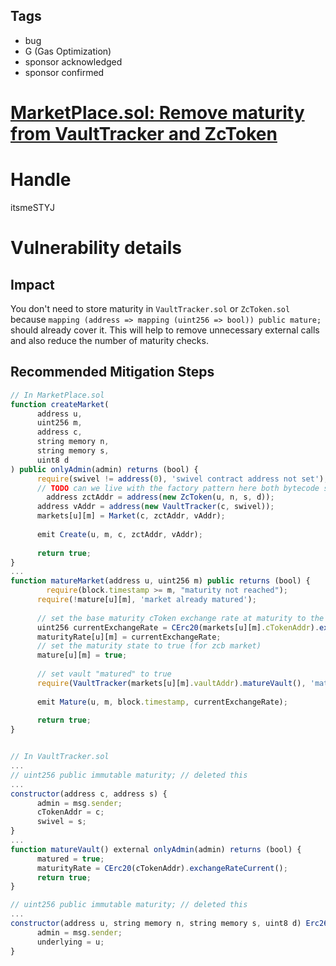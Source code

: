 ## Tags

- bug
- G (Gas Optimization)
- sponsor acknowledged
- sponsor confirmed

# [MarketPlace.sol: Remove maturity from VaultTracker and ZcToken](https://github.com/code-423n4/2021-09-swivel-findings/issues/29) 

# Handle

itsmeSTYJ


# Vulnerability details

## Impact

You don't need to store maturity in `VaultTracker.sol` or `ZcToken.sol` because `mapping (address => mapping (uint256 => bool)) public mature;` should already cover it. This will help to remove unnecessary external calls and also reduce the number of maturity checks.

## Recommended Mitigation Steps

```jsx
// In MarketPlace.sol
function createMarket(
	  address u,
	  uint256 m,
	  address c,
	  string memory n,
	  string memory s,
	  uint8 d
) public onlyAdmin(admin) returns (bool) {
	  require(swivel != address(0), 'swivel contract address not set');
	  // TODO can we live with the factory pattern here both bytecode size wise and CREATE opcode cost wise?
		address zctAddr = address(new ZcToken(u, n, s, d));
	  address vAddr = address(new VaultTracker(c, swivel));
	  markets[u][m] = Market(c, zctAddr, vAddr);
	
	  emit Create(u, m, c, zctAddr, vAddr);
	
	  return true;
}
...
function matureMarket(address u, uint256 m) public returns (bool) {
		require(block.timestamp >= m, "maturity not reached");
	  require(!mature[u][m], 'market already matured');
	
	  // set the base maturity cToken exchange rate at maturity to the current cToken exchange rate
	  uint256 currentExchangeRate = CErc20(markets[u][m].cTokenAddr).exchangeRateCurrent();
	  maturityRate[u][m] = currentExchangeRate;
	  // set the maturity state to true (for zcb market)
	  mature[u][m] = true;
	
	  // set vault "matured" to true
	  require(VaultTracker(markets[u][m].vaultAddr).matureVault(), 'maturity not reached');
	
	  emit Mature(u, m, block.timestamp, currentExchangeRate);
	
	  return true;
}
```

```jsx

// In VaultTracker.sol
...
// uint256 public immutable maturity; // deleted this
...
constructor(address c, address s) {
	  admin = msg.sender;
	  cTokenAddr = c;
	  swivel = s;
}
...
function matureVault() external onlyAdmin(admin) returns (bool) {
	  matured = true;
	  maturityRate = CErc20(cTokenAddr).exchangeRateCurrent();
	  return true;
}
```

```jsx
// uint256 public immutable maturity; // deleted this
...
constructor(address u, string memory n, string memory s, uint8 d) Erc2612(n, s, d) {
	  admin = msg.sender;
	  underlying = u;
}
```

